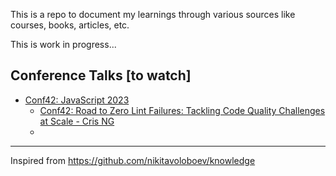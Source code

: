 This is a repo to document my learnings through various sources like courses, books, articles, etc.

This is work in progress...

## Conference Talks [to watch]
- [Conf42: JavaScript 2023](https://www.conf42.com/js2023)
	- [Conf42: Road to Zero Lint Failures: Tackling Code Quality Challenges at Scale - Cris NG](https://www.conf42.com/JavaScript_2023_Chris_Ng_zero_lint_failures_tackling_codequality_challenges)
	- 

---
Inspired from https://github.com/nikitavoloboev/knowledge
